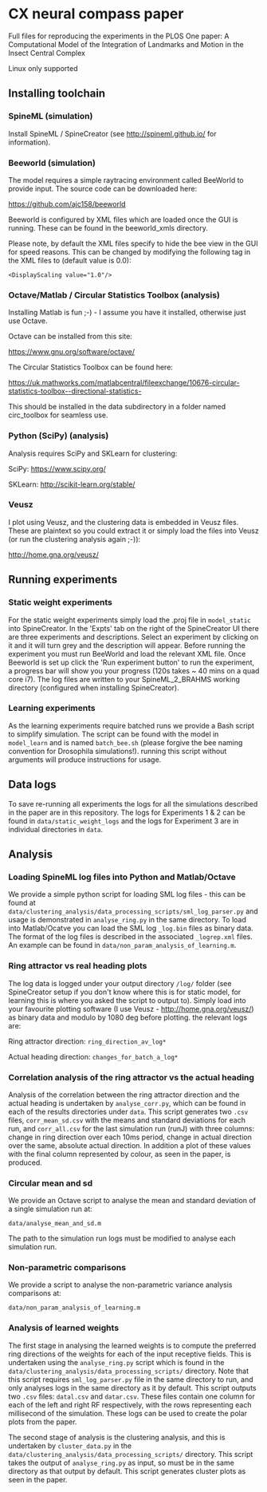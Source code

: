 # CX neural compass paper
Full files for reproducing the experiments in the PLOS One paper: A Computational Model of the Integration of Landmarks and Motion in the Insect Central Complex

Linux only supported

## Installing toolchain

### SpineML (simulation)

Install SpineML / SpineCreator (see http://spineml.github.io/ for information).

### Beeworld (simulation)

The model requires a simple raytracing environment called BeeWorld to provide input. The source code can be downloaded here:

https://github.com/ajc158/beeworld

Beeworld is configured by XML files which are loaded once the GUI is running. These can be found in the beeworld_xmls directory.

Please note, by default the XML files specify to hide the bee view in the GUI for speed reasons. This can be changed by modifying the following tag in the XML files to (default value is 0.0):

``` <DisplayScaling value="1.0"/> ``` 

### Octave/Matlab / Circular Statistics Toolbox (analysis)

Installing Matlab is fun ;-) - I assume you have it installed, otherwise just use Octave.

Octave can be installed from this site:

https://www.gnu.org/software/octave/

The Circular Statistics Toolbox can be found here:

https://uk.mathworks.com/matlabcentral/fileexchange/10676-circular-statistics-toolbox--directional-statistics-

This should be installed in the data subdirectory in a folder named circ_toolbox for seamless use.

### Python (SciPy) (analysis)

Analysis requires SciPy and SKLearn for clustering:

SciPy: https://www.scipy.org/

SKLearn: http://scikit-learn.org/stable/

### Veusz

I plot using Veusz, and the clustering data is embedded in Veusz files. These are plaintext so you could extract it or simply load the files into Veusz (or run the clustering analysis again ;-)):

http://home.gna.org/veusz/

## Running experiments

### Static weight experiments

For the static weight experiments simply load the .proj file in ```model_static``` into SpineCreator. In the 'Expts' tab on the right of the SpineCreator UI there are three experiments and descriptions. Select an experiment by clicking on it and it will turn grey and the description will appear. Before running the experiment you must run BeeWorld and load the relevant XML file. Once Beeworld is set up click the 'Run experiment button' to run the experiment, a progress bar will show you your progress (120s takes ~ 40 mins on a quad core i7). The log files are written to your SpineML_2_BRAHMS working directory (configured when installing SpineCreator).

### Learning experiments

As the learning experiments require batched runs we provide a Bash script to simplify simulation. The script can be found with the model in ```model_learn``` and is named ```batch_bee.sh``` (please forgive the bee naming convention for Drosophila simulations!). running this script without arguments will produce instructions for usage. 

## Data logs

To save re-running all experiments the logs for all the simulations described in the paper are in this repository. The logs for Experiments 1 & 2 can be found in ``` data/static_weight_logs ``` and the logs for Experiment 3 are in individual directories in ``` data ```.

## Analysis

### Loading SpineML log files into Python and Matlab/Octave

We provide a simple python script for loading SML log files - this can be found at ```data/clustering_analysis/data_processing_scripts/sml_log_parser.py``` and usage is demonstrated in ```analyse_ring.py``` in the same directory. To load into Matlab/Ocatve you can load the SML log ```_log.bin``` files as binary data. The format of the log files is described in the associated ```_logrep.xml``` files. An example can be found in ```data/non_param_analysis_of_learning.m```.

### Ring attractor vs real heading plots

The log data is logged under your output directory ``` /log/ ``` folder (see SpineCreator setup if you don't know where this is for static model, for learning this is where you asked the script to output to). Simply load into your favourite plotting software (I use Veusz - http://home.gna.org/veusz/) as binary data and modulo by 1080 deg before plotting. the relevant logs are:

Ring attractor direction: ``` ring_direction_av_log* ```

Actual heading direction: ``` changes_for_batch_a_log* ```

### Correlation analysis of the ring attractor vs the actual heading

Analysis of the correlation between the ring attractor direction and the actual heading is undertaken by ``` analyse_corr.py ```, which can be found in each of the results directories under ``` data ```. This script generates two ``` .csv ``` files, ``` corr_mean_sd.csv ``` with the means and standard deviations for each run, and ``` corr_all.csv ``` for the last simulation run (runJ) with three columns: change in ring direction over each 10ms period, change in actual direction over the same, absolute actual direction. In addition a plot of these values with the final column represented by colour, as seen in the paper, is produced.

### Circular mean and sd

We provide an Octave script to analyse the mean and standard deviation of a single simulation run at:

``` data/analyse_mean_and_sd.m ```

The path to the simulation run logs must be modified to analyse each simulation run.

### Non-parametric comparisons

We provide a script to analyse the non-parametric variance analysis comparisons at:

``` data/non_param_analysis_of_learning.m ```

### Analysis of learned weights

The first stage in analysing the learned weights is to compute the preferred ring directions of the weights for each of the input receptive fields. This is undertaken using the ``` analyse_ring.py ``` script which is found in the ``` data/clustering_analysis/data_processing_scripts/ ``` directory. Note that this script requires ``` sml_log_parser.py ``` file in the same directory to run, and only analyses logs in the same directory as it by default. This script outputs two ``` .csv ``` files: ``` datal.csv ``` and ``` datar.csv ```. These files contain one column for each of the left and right RF respectively, with the rows representing each millisecond of the simulation. These logs can be used to create the polar plots from the paper.


The second stage of analysis is the clustering analysis, and this is undertaken by ``` cluster_data.py ``` in the ``` data/clustering_analysis/data_processing_scripts/ ``` directory. This script takes the output of ``` analyse_ring.py ``` as input, so must be in the same directory as that output by default. This script generates cluster plots as seen in the paper.
